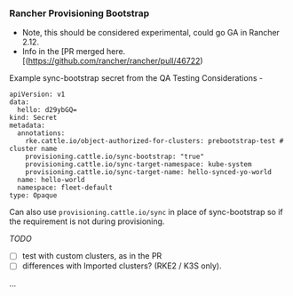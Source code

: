 ### Rancher Provisioning Bootstrap

* Note, this should be considered experimental, could go GA in Rancher 2.12.
* Info in the [PR merged here.[(https://github.com/rancher/rancher/pull/46722)

Example sync-bootstrap secret from the QA Testing Considerations -

```
apiVersion: v1
data:
  hello: d29ybGQ=
kind: Secret
metadata:
  annotations:
    rke.cattle.io/object-authorized-for-clusters: prebootstrap-test # cluster name
    provisioning.cattle.io/sync-bootstrap: "true"
    provisioning.cattle.io/sync-target-namespace: kube-system
    provisioning.cattle.io/sync-target-name: hello-synced-yo-world
  name: hello-world
  namespace: fleet-default
type: Opaque
```

Can also use `provisioning.cattle.io/sync` in place of sync-bootstrap so if the requirement is not during provisioning.

_TODO_
- [ ] test with custom clusters, as in the PR
- [ ] differences with Imported clusters? (RKE2 / K3S only).

...

